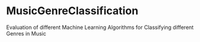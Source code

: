 # MusicGenreClassification
Evaluation of different Machine Learning Algorithms for Classifying different Genres in Music 
